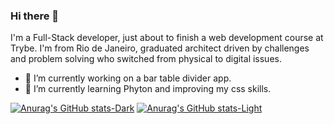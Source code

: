 ### Hi there 👋

I'm a Full-Stack developer, just about to finish a web development course at Trybe. I'm from Rio de Janeiro, graduated architect driven by challenges and problem solving who switched from physical to digital issues. 

- 🔭 I’m currently working on a bar table divider app.
- 🌱 I’m currently learning Phyton and improving my css skills.

[![Anurag's GitHub stats-Dark](https://github-readme-stats.vercel.app/api?username=isadorabayma&show_icons=true&theme=dark#gh-dark-mode-only)](https://github.com/anuraghazra/github-readme-stats#gh-dark-mode-only)
[![Anurag's GitHub stats-Light](https://github-readme-stats.vercel.app/api?username=isadorabayma&show_icons=true&theme=default#gh-light-mode-only)](https://github.com/anuraghazra/github-readme-stats#gh-light-mode-only)



<!--
[![Anurag's GitHub stats](https://github-readme-stats.vercel.app/api?username=isadorabayma&count_private=true)](https://github.com/anuraghazra/github-readme-stats)

**isadorabayma/isadorabayma** is a ✨ _special_ ✨ repository because its `README.md` (this file) appears on your GitHub profile.

Here are some ideas to get you started:

- 🌱 I’m currently learning ...
- 👯 I’m looking to collaborate on ...
- 🤔 I’m looking for help with ...
- 💬 Ask me about ...
- 📫 How to reach me: ...
- 😄 Pronouns: ...
- ⚡ Fun fact: ...
-->
